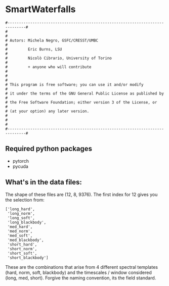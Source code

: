 # SmartWaterfalls


    #------------------------------------------------------------------------------#
    #                                                                              #
    # Autors: Michela Negro, GSFC/CRESST/UMBC                                      #
    #         Eric Burns, LSU                                                      #
    #         Nicolò Cibrario, University of Torino                                #
    #         + anyone who will contribute                                         #
    #                                                                              #
    # This program is free software; you can use it and/or modify                  #
    # it under the terms of the GNU General Public License as published by         #
    # the Free Software Foundation; either version 3 of the License, or            #
    # (at your option) any later version.                                          #
    #                                                                              #
    #------------------------------------------------------------------------------#


Required python packages
------------------------

* pytorch
* pycuda


What's in the data files:
-------------------------
The shape of these files are (12, 8, 9376). 
The first index for 12 gives you the selection from:

    ['long_hard',
     'long_norm',
     'long_soft',
     'long_blackbody',
     'med_hard',
     'med_norm',
     'med_soft',
     'med_blackbody',
     'short_hard',
     'short_norm',
     'short_soft',
     'short_blackbody']

These are the combinations that arise from 4 different spectral templates (hard, norm, soft, blackbody) and the timescales / window considered (long, med, short). Forgive the naming convention, its the field standard.

